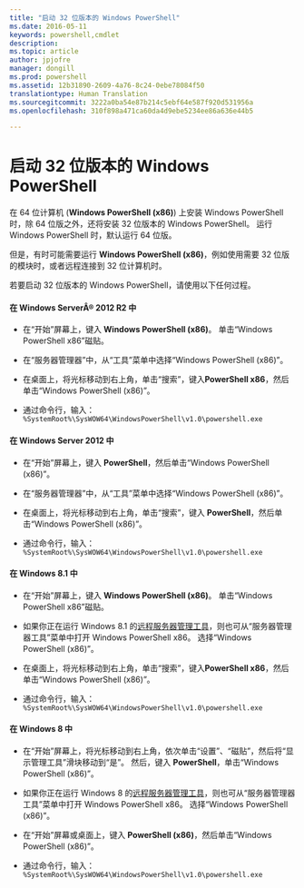 ```yaml
---
title: "启动 32 位版本的 Windows PowerShell"
ms.date: 2016-05-11
keywords: powershell,cmdlet
description: 
ms.topic: article
author: jpjofre
manager: dongill
ms.prod: powershell
ms.assetid: 12b31890-2609-4a76-8c24-0ebe78084f50
translationtype: Human Translation
ms.sourcegitcommit: 3222a0ba54e87b214c5ebf64e587f920d531956a
ms.openlocfilehash: 310f898a471ca60da4d9ebe5234ee86a636e44b5

---
```


# 启动 32 位版本的 Windows PowerShell
在 64 位计算机 (**Windows PowerShell (x86)**) 上安装 Windows PowerShell 时，除 64 位版之外，还将安装 32 位版本的 Windows PowerShell。 运行 Windows PowerShell 时，默认运行 64 位版。

但是，有时可能需要运行 **Windows PowerShell (x86)**，例如使用需要 32 位版的模块时，或者远程连接到 32 位计算机时。

若要启动 32 位版本的 Windows PowerShell，请使用以下任何过程。

#### 在 Windows ServerÂ® 2012 R2 中

-   在“开始”屏幕上，键入 **Windows PowerShell (x86)**。 单击“Windows PowerShell x86”磁贴。

-   在“服务器管理器”中，从“工具”菜单中选择“Windows PowerShell (x86)”。

-   在桌面上，将光标移动到右上角，单击“搜索”，键入**PowerShell x86**，然后单击“Windows PowerShell (x86)”。

-   通过命令行，输入： `%SystemRoot%\SysWOW64\WindowsPowerShell\v1.0\powershell.exe`

#### 在 Windows Server 2012 中

-   在“开始”屏幕上，键入 **PowerShell**，然后单击“Windows PowerShell (x86)”。

-   在“服务器管理器”中，从“工具”菜单中选择“Windows PowerShell (x86)”。

-   在桌面上，将光标移动到右上角，单击“搜索”，键入 **PowerShell**，然后单击“Windows PowerShell (x86)”。

-   通过命令行，输入： `%SystemRoot%\SysWOW64\WindowsPowerShell\v1.0\powershell.exe`

#### 在 Windows 8.1 中

-   在“开始”屏幕上，键入 **Windows PowerShell (x86)**。 单击“Windows PowerShell x86”磁贴。

-   如果你正在运行 Windows 8.1 的[远程服务器管理工具](http://go.microsoft.com/fwlink/?LinkID=304145)，则也可从“服务器管理器工具”菜单中打开 Windows PowerShell x86。 选择“Windows PowerShell (x86)”。

-   在桌面上，将光标移动到右上角，单击“搜索”，键入**PowerShell x86**，然后单击“Windows PowerShell (x86)”。
   
-   通过命令行，输入： `%SystemRoot%\SysWOW64\WindowsPowerShell\v1.0\powershell.exe`

#### 在 Windows 8 中

-   在“开始”屏幕上，将光标移动到右上角，依次单击“设置”、“磁贴”，然后将“显示管理工具”滑块移动到“是”。 然后，键入 **PowerShell**，单击“Windows PowerShell (x86)”。

-   如果你正在运行 Windows 8 的[远程服务器管理工具](http://www.microsoft.com/download/details.aspx?id=28972)，则也可从“服务器管理器工具”菜单中打开 Windows PowerShell x86。 选择“Windows PowerShell (x86)”。

-   在“开始”屏幕或桌面上，键入 **PowerShell (x86)**，然后单击“Windows PowerShell (x86)”。

-   通过命令行，输入： `%SystemRoot%\SysWOW64\WindowsPowerShell\v1.0\powershell.exe`



<!--HONumber=Aug16_HO4-->


